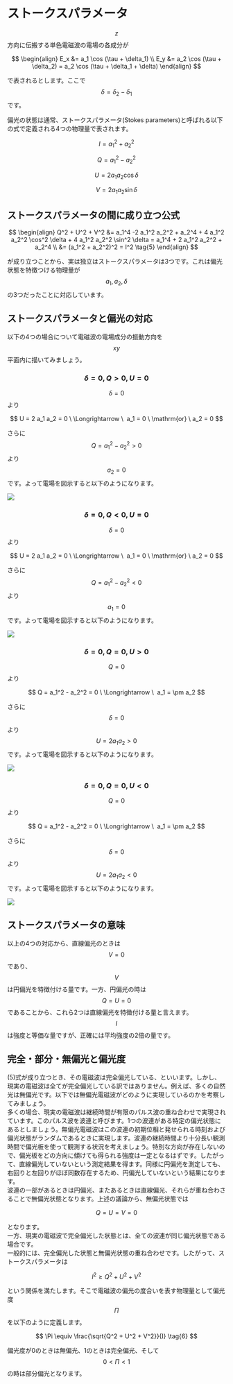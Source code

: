 # ストークスパラメータ

$$z$$方向に伝搬する単色電磁波の電場の各成分が

$$
\begin{align}
E_x &= a_1 \cos (\tau + \delta_1) \\
E_y &= a_2 \cos (\tau + \delta_2) 
= a_2 \cos (\tau + \delta_1 + \delta)
\end{align}
$$

で表されるとします。ここで$$\delta=\delta_2- \delta_1$$です。  

偏光の状態は通常、ストークスパラメータ(Stokes parameters)と呼ばれる以下の式で定義される4つの物理量で表されます。

$$
I 
= a_1^2 + a_2^2 \tag{1}
$$

$$
Q 
= a_1^2 - a_2^2 \tag{2}
$$

$$
U 
= 2 a_1 a_2 \cos \delta \tag{3}
$$

$$
V 
= 2 a_1 a_2 \sin \delta \tag{4}
$$

## ストークスパラメータの間に成り立つ公式

$$
\begin{align}
Q^2 + U^2 + V^2 
&= a_1^4 -2 a_1^2 a_2^2 + a_2^4 + 4 a_1^2 a_2^2 \cos^2 \delta + 4 a_1^2 a_2^2 \sin^2 \delta 
= a_1^4 + 2 a_1^2 a_2^2 + a_2^4 \\
&= (a_1^2 + a_2^2)^2 
= I^2 \tag{5}
\end{align}
$$

が成り立つことから、実は独立はストークスパラメータは3つです。これは偏光状態を特徴つける物理量が$$a_1, a_2, \delta$$の3つだったことに対応しています。

## ストークスパラメータと偏光の対応

以下の4つの場合について電磁波の電場成分の振動方向を$$xy$$平面内に描いてみましょう。

### $$\delta=0, Q>0, U=0$$

$$\delta=0$$より

$$
U 
= 2 a_1 a_2 
= 0 \ \Longrightarrow \ 
a_1 = 0 \ \mathrm{or} \ a_2 = 0
$$

さらに$$Q = a_1^2 - a_2^2 > 0$$より$$a_2 = 0$$です。よって電場を図示すると以下のようになります。

![](/images/astroelec/stokes_01.png)

### $$\delta=0, Q<0, U=0$$

$$\delta=0$$より

$$
U 
= 2 a_1 a_2 
= 0 \ \Longrightarrow \ 
a_1 = 0 \ \mathrm{or} \ a_2 = 0
$$

さらに$$Q = a_1^2 - a_2^2 < 0$$より$$a_1 = 0$$です。よって電場を図示すると以下のようになります。

![](/images/astroelec/stokes_02.png)

### $$\delta=0, Q=0, U>0$$

$$Q=0$$より

$$
Q 
= a_1^2 - a_2^2 
= 0 \ \Longrightarrow \ 
a_1 = \pm a_2
$$

さらに$$\delta=0$$より$$U = 2 a_1 a_2 > 0$$です。よって電場を図示すると以下のようになります。

![](/images/astroelec/stokes_03.png)

### $$\delta=0, Q=0, U<0$$

$$Q=0$$より

$$
Q = a_1^2 - a_2^2 = 0 \ \Longrightarrow \ 
a_1 = \pm a_2
$$

さらに$$\delta=0$$より$$U = 2 a_1 a_2 < 0$$です。よって電場を図示すると以下のようになります。

![](/images/astroelec/stokes_04.png)

## ストークスパラメータの意味

以上の4つの対応から、直線偏光のときは$$V=0$$であり、$$V$$は円偏光を特徴付ける量です。一方、円偏光の時は$$Q=U=0$$であることから、これら2つは直線偏光を特徴付ける量と言えます。$$I$$は強度と等価な量ですが、正確には平均強度の2倍の量です。  

## 完全・部分・無偏光と偏光度

(5)式が成り立つとき、その電磁波は完全偏光している、といいます。しかし、現実の電磁波は全てが完全偏光している訳ではありません。例えば、多くの自然光は無偏光です。以下では無偏光電磁波がどのように実現しているのかを考察してみましょう。  
多くの場合、現実の電磁波は継続時間が有限のパルス波の重ね合わせで実現されています。このパルス波を波連と呼びます。1つの波連がある特定の偏光状態にあるとしましょう。無偏光電磁波はこの波連の初期位相と発せられる時刻および偏光状態がランダムであるときに実現します。波連の継続時間より十分長い観測時間で偏光板を使って観測する状況を考えましょう。特別な方向が存在しないので、偏光板をどの方向に傾けても得られる強度は一定となるはずです。したがって、直線偏光していないという測定結果を得ます。同様に円偏光を測定しても、右回りと左回りがほぼ同数存在するため、円偏光していないという結果になります。  
波連の一部があるときは円偏光、またあるときは直線偏光、それらが重ね合わさることで無偏光状態となります。上述の議論から、無偏光状態では

$$
Q = U = V = 0
$$

となります。  
一方、現実の電磁波で完全偏光した状態とは、全ての波連が同じ偏光状態である場合です。  
一般的には、完全偏光した状態と無偏光状態の重ね合わせです。したがって、ストークスパラメータは

$$
I^2 \geq Q^2 + U^2 + V^2
$$

という関係を満たします。そこで電磁波の偏光の度合いを表す物理量として偏光度$$\Pi$$を以下のように定義します。

$$
\Pi 
\equiv \frac{\sqrt{Q^2 + U^2 + V^2}}{I} \tag{6}
$$

偏光度が0のときは無偏光、1のときは完全偏光、そして$$0<\Pi<1$$の時は部分偏光となります。

